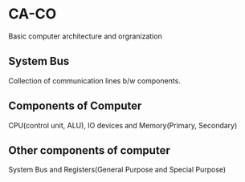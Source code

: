 # CA-CO
Basic computer architecture and orgranization

## System Bus
Collection of communication lines b/w components.

## Components of Computer
CPU(control unit, ALU), IO devices and Memory(Primary, Secondary)

## Other components of computer
System Bus and Registers(General Purpose and Special Purpose)
